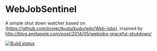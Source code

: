 # WebJobSentinel
A simple shut down watcher based on (https://github.com/projectkudu/kudu/wiki/Web-jobs), inspired by http://blog.amitapple.com/post/2014/05/webjobs-graceful-shutdown/


[![Build status](https://ci.appveyor.com/api/projects/status/2yi7pkowhmxq7ydu?svg=true)](https://ci.appveyor.com/project/merbla/webjobsentinel)
